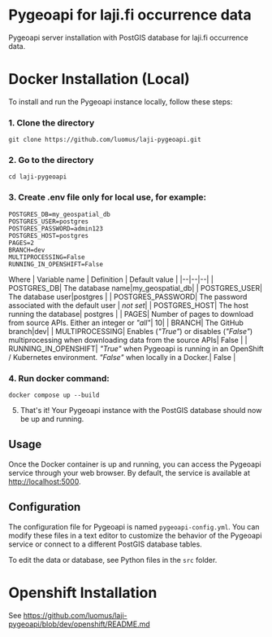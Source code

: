 

# Pygeoapi for laji.fi occurrence data
Pygeoapi server installation with PostGIS database for laji.fi occurrence data.

# Docker Installation (Local)
To install and run the Pygeoapi instance locally, follow these steps:

### 1. Clone the directory
```
git clone https://github.com/luomus/laji-pygeoapi.git
```

### 2. Go to the directory
```
cd laji-pygeoapi
```

### 3. Create .env file only for local use, for example:
```
POSTGRES_DB=my_geospatial_db
POSTGRES_USER=postgres
POSTGRES_PASSWORD=admin123
POSTGRES_HOST=postgres
PAGES=2
BRANCH=dev
MULTIPROCESSING=False
RUNNING_IN_OPENSHIFT=False
```
Where
| Variable name | Definition | Default value |
|--|--|--|
| POSTGRES_DB| The database name|my_geospatial_db|
| POSTGRES_USER| The database user|postgres |
| POSTGRES_PASSWORD| The password associated with the default user | *not set*|
| POSTGRES_HOST| The host running the database| postgres |
| PAGES| Number of pages to download from source APIs. Either an integer or *"all"*| 10|
| BRANCH| The GitHub branch|dev|
| MULTIPROCESSING| Enables (*"True"*) or disables (*"False"*) multiprocessing when downloading data from the source APIs| False               |
| RUNNING_IN_OPENSHIFT| *"True"* when Pygeoapi is running in an OpenShift / Kubernetes environment. *"False"* when locally in a Docker.| False |



### 4. Run docker command:
```
docker compose up --build
```

5. That's it! Your Pygeoapi instance with the PostGIS  database should now be up and running.

## Usage
Once the Docker container is up and running, you can access the Pygeoapi service through your web browser. By default, the service is available at [http://localhost:5000](http://localhost:5000).

## Configuration
The configuration file for Pygeoapi is named `pygeoapi-config.yml`. You can modify these files in a text editor to customize the behavior of the Pygeoapi service or connect to a different PostGIS database tables.

To edit the data or database, see Python files in the `src` folder. 

# Openshift Installation
See https://github.com/luomus/laji-pygeoapi/blob/dev/openshift/README.md
